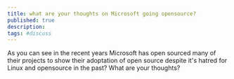 ```yaml
---
title: what are your thoughts on Microsoft going opensource?
published: true
description: 
tags: #discuss
---
```

As you can see in the recent years Microsoft has open sourced many of their projects to show their adoptation of open source despite it's hatred for Linux and opensource in the past? What are your thoughts?